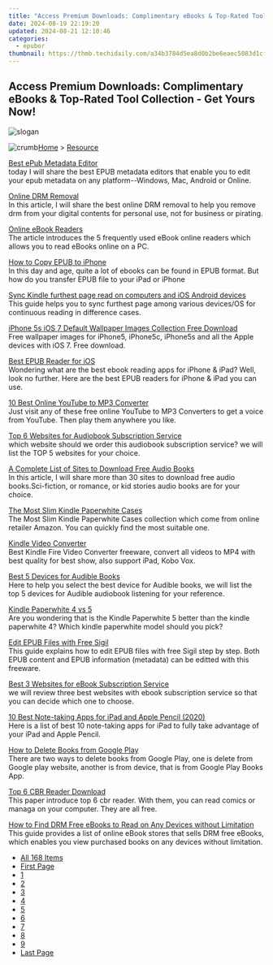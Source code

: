 ```yaml
---
title: "Access Premium Downloads: Complimentary eBooks & Top-Rated Tool Collection - Get Yours Now!"
date: 2024-08-19 22:19:20
updated: 2024-08-21 12:10:46
categories:
  - epubor
thumbnail: https://thmb.techidaily.com/a34b3784d5ea8d0b2be6eaec5083d1cf0c7c6de5e3aae650ea39b1f4ae6fa12f.jpg
---
```


## Access Premium Downloads: Complimentary eBooks & Top-Rated Tool Collection - Get Yours Now!

![slogan](http://www.epubor.com/images/guide-banner-word.png)

![crumb](http://www.epubor.com/images/ol_home.png)[Home](https://tools.techidaily.com/epubor/products/) \> [Resource](https://tools.techidaily.com/epubor/products/)

[Best ePub Metadata Editor](https://tools.techidaily.com/epubor/products/)  
 today I will share the best EPUB metadata editors that enable you to edit your epub metadata on any platform--Windows, Mac, Android or Online. 

[Online DRM Removal](https://tools.techidaily.com/epubor/products/)  
 In this article, I will share the best online DRM removal to help you remove drm from your digital contents for personal use, not for business or pirating.

[Online eBook Readers](https://tools.techidaily.com/epubor/reader/)  
 The article introduces the 5 frequently used eBook online readers which allows you to read eBooks online on a PC.

[How to Copy EPUB to iPhone](https://tools.techidaily.com/epubor/products/)  
 In this day and age, quite a lot of ebooks can be found in EPUB format. But how do you transfer EPUB file to your iPad or iPhone

[Sync Kindle furthest page read on computers and iOS Android devices](https://tools.techidaily.com/epubor/products/)  
 This guide helps you to sync furthest page among various devices/OS for continuous reading in difference cases. 

[iPhone 5s iOS 7 Default Wallpaper Images Collection Free Download](https://tools.techidaily.com/epubor/products/)  
 Free wallpaper images for iPhone5, iPhone5c, iPhone5s and all the Apple devices with iOS 7\. Free download.

[Best EPUB Reader for iOS](https://tools.techidaily.com/epubor/reader/)  
 Wondering what are the best ebook reading apps for iPhone & iPad? Well, look no further. Here are the best EPUB readers for iPhone & iPad you can use.

[10 Best Online YouTube to MP3 Converter](https://tools.techidaily.com/epubor/products/)  
 Just visit any of these free online YouTube to MP3 Converters to get a voice from YouTube. Then play them anywhere you like.

[Top 6 Websites for Audiobook Subscription Service](https://tools.techidaily.com/epubor/products/)  
 which website should we order this audiobook subscription service? we will list the TOP 5 websites for your choice.

[A Complete List of Sites to Download Free Audio Books](https://tools.techidaily.com/epubor/products/)  
 In this article, I will share more than 30 sites to download free audio books.Sci-fiction, or romance, or kid stories audio books are for your choice.

[The Most Slim Kindle Paperwhite Cases](https://tools.techidaily.com/epubor/products/)  
 The Most Slim Kindle Paperwhite Cases collection which come from online retailer Amazon. You can quickly find the most suitable one.

[Kindle Video Converter](https://tools.techidaily.com/epubor/products/)  
 Best Kindle Fire Video Converter freeware, convert all videos to MP4 with best quality for best show, also support iPad, Kobo Vox.

[Best 5 Devices for Audible Books](https://tools.techidaily.com/epubor/products/)  
 Here to help you select the best device for Audible books, we will list the top 5 devices for Audible audiobook listening for your reference.

[Kindle Paperwhite 4 vs 5](https://tools.techidaily.com/epubor/products/)  
 Are you wondering that is the Kindle Paperwhite 5 better than the kindle paperwhite 4? Which kindle paperwhite model should you pick?

[Edit EPUB Files with Free Sigil](https://tools.techidaily.com/epubor/products/)  
 This guide explains how to edit EPUB files with free Sigil step by step. Both EPUB content and EPUB information (metadata) can be editted with this freeware.

[Best 3 Websites for eBook Subscription Service](https://tools.techidaily.com/epubor/products/)  
 we will review three best websites with ebook subscription service so that you can decide which one to choose. 

[10 Best Note-taking Apps for iPad and Apple Pencil (2020)](http://www.epubor.com/10-best-note-taking-apps-for-ipad.html)  
 Here is a list of best 10 note-taking apps for iPad to fully take advantage of your iPad and Apple Pencil.

[How to Delete Books from Google Play](https://tools.techidaily.com/epubor/products/)  
 There are two ways to delete books from Google Play, one is delete from Google play website, another is from device, that is from Google Play Books App.

[Top 6 CBR Reader Download](https://tools.techidaily.com/epubor/reader/)  
 This paper introduce top 6 cbr reader. With them, you can read comics or managa on your computer. They are all free.

[How to Find DRM Free eBooks to Read on Any Devices without Limitation](https://tools.techidaily.com/epubor/products/)  
 This guide provides a list of online eBook stores that sells DRM free eBooks, which enables you view purchased books on any devices without limitation. 

* [All 168 Items](https://tools.techidaily.com/epubor/products/)
* [First Page](https://tools.techidaily.com/epubor/products/)
* [1](https://tools.techidaily.com/epubor/products/)
* [2](https://tools.techidaily.com/epubor/products/)
* [3](https://tools.techidaily.com/epubor/products/)
* [4](https://tools.techidaily.com/epubor/products/)
* [5](https://tools.techidaily.com/epubor/products/)
* [6](https://tools.techidaily.com/epubor/products/)
* [7](https://tools.techidaily.com/epubor/products/)
* [8](https://tools.techidaily.com/epubor/products/)
* [9](https://tools.techidaily.com/epubor/products/)
* [Last Page](https://tools.techidaily.com/epubor/products/)

<ins class="adsbygoogle"
     style="display:block"
     data-ad-format="autorelaxed"
     data-ad-client="ca-pub-7571918770474297"
     data-ad-slot="1223367746"></ins>



<ins class="adsbygoogle"
     style="display:block"
     data-ad-client="ca-pub-7571918770474297"
     data-ad-slot="8358498916"
     data-ad-format="auto"
     data-full-width-responsive="true"></ins>

